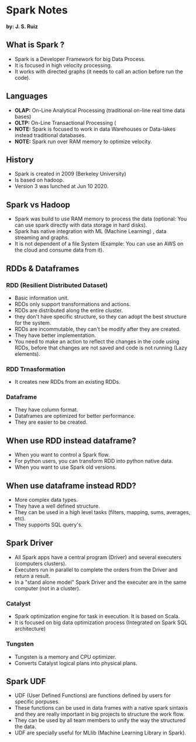 # Spark Notes 
**by: J. S. Ruiz**
## What is Spark ?
- Spark is a Developer Framework for big Data Process.
- It is focused in high velocity processing.
- It works with directed graphs (it needs to call an action before run the code).
## Languages
- **OLAP:** On-Line Analytical Processing (traditional on-line real time data bases)
- **OLTP:**  On-Line Transactional Processing (
- **NOTE:** Spark is focused to work in  data Warehouses or Data-lakes instead traditional databases.
- **NOTE:** Spark run over RAM memory to optimize velocity.
## History
- Spark is created in 2009 (Berkeley University)
- Is based on hadoop.
- Version 3 was lunched at Jun 10 2020.
## Spark vs Hadoop
- Spark was build to use RAM memory to process the data (optional: You can use spark directly with data storage in hard disks).
- Spark has native integration with ML (Machine Learning) , data streaming and graphs.
- It is not dependent of a file System (Example: You can use an AWS on the cloud and consume data from it).
## RDDs & Dataframes
### RDD (Resilient Distributed Dataset)
- Basic information unit.
- RDDs only support transformations and actions.
- RDDs are distributed along the entire cluster.
- they don't have specific structure, so they can adopt the best structure for the system.
- RDDs are incommutable, they can't be modify after they are created.
- They have better implementation. 
- You need to make an action to reflect the changes in the code using RDDs, before that changes are not saved and code is not running (Lazy elements).
### RDD Trnasformation
- It creates new RDDs from an existing RDDs.
### Dataframe
- They have column format.
- Dataframes are optimized for better performance.
- They are easier to be created.
## When use RDD instead dataframe?
- When you want to control a Spark flow.
- For python users, you can transform RDD into python native data.
- When you want to use Spark old versions.
## When use dataframe instead RDD?
- More complex data types.
- They have a well defined structure.
- They can be used in a high level tasks (filters, mapping, sums, averages, etc).
- They supports SQL query's.
## Spark Driver
- All Spark apps have a central program (Driver) and several executers (computers clusters).
- Executers run in parallel to complete the orders from the Driver and return a result.
- In a "stand alone model" Spark Driver and the executer are in the same computer (not in a cluster).
### Catalyst
- Spark optimization engine for task in execution. It is based on Scala.
- It is focused on big data optimization process (Integrated on Spark SQL architecture)
### Tungsten 
- Tungsten is a memory and CPU optimizer.
- Converts Catalyst logical plans into physical plans.

## Spark UDF
- UDF (User Defined Functions) are functions defined by users for specific porpuses.
- These functions can be used in data frames with a native spark sintaxis and they are really important in big projects to structure the work flow.
- They can be used by all team members to unify the way the structured the data.
- UDF are specially useful for MLlib (Machine Learning Library in Spark).
  









